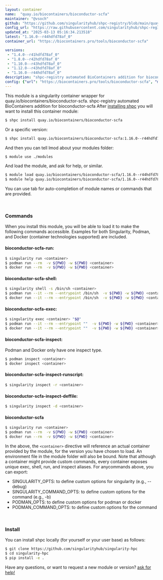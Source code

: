 ```yaml
---
layout: container
name:  "quay.io/biocontainers/bioconductor-scfa"
maintainer: "@vsoch"
github: "https://github.com/singularityhub/shpc-registry/blob/main/quay.io/biocontainers/bioconductor-scfa/container.yaml"
config_url: "https://raw.githubusercontent.com/singularityhub/shpc-registry/main/quay.io/biocontainers/bioconductor-scfa/container.yaml"
updated_at: "2025-03-13 05:16:34.213518"
latest: "1.16.0--r44hdfd78af_0"
container_url: "https://biocontainers.pro/tools/bioconductor-scfa"

versions:
 - "1.4.0--r41hdfd78af_0"
 - "1.8.0--r42hdfd78af_0"
 - "1.10.0--r43hdfd78af_0"
 - "1.12.0--r43hdfd78af_0"
 - "1.16.0--r44hdfd78af_0"
description: "shpc-registry automated BioContainers addition for bioconductor-scfa"
config: {"url": "https://biocontainers.pro/tools/bioconductor-scfa", "maintainer": "@vsoch", "description": "shpc-registry automated BioContainers addition for bioconductor-scfa", "latest": {"1.16.0--r44hdfd78af_0": "sha256:c2bd01e733ca609834db5842c7056235294a5369f96aaae14ec02650e187112a"}, "tags": {"1.4.0--r41hdfd78af_0": "sha256:f7f6016aedea93366b69b7c1e7a04bb8cddb145bf17e0d7f7847860e98e85c93", "1.8.0--r42hdfd78af_0": "sha256:9a51a8a26c62c5ac029c118b5b8ced150dcd236f64c0d47393ad4a8b39b85b7c", "1.10.0--r43hdfd78af_0": "sha256:ac089a768541d1503a8c6897be39315124ca6c76e615cb2c3714fa59eaa9eb2d", "1.12.0--r43hdfd78af_0": "sha256:c365a2939cdbc8b5d365b75fdc4ec4678f1ba465a5871883ee437a13ae5846cd", "1.16.0--r44hdfd78af_0": "sha256:c2bd01e733ca609834db5842c7056235294a5369f96aaae14ec02650e187112a"}, "docker": "quay.io/biocontainers/bioconductor-scfa"}
---
```


This module is a singularity container wrapper for quay.io/biocontainers/bioconductor-scfa.
shpc-registry automated BioContainers addition for bioconductor-scfa
After [installing shpc](#install) you will want to install this container module:


```bash
$ shpc install quay.io/biocontainers/bioconductor-scfa
```

Or a specific version:

```bash
$ shpc install quay.io/biocontainers/bioconductor-scfa:1.16.0--r44hdfd78af_0
```

And then you can tell lmod about your modules folder:

```bash
$ module use ./modules
```

And load the module, and ask for help, or similar.

```bash
$ module load quay.io/biocontainers/bioconductor-scfa/1.16.0--r44hdfd78af_0
$ module help quay.io/biocontainers/bioconductor-scfa/1.16.0--r44hdfd78af_0
```

You can use tab for auto-completion of module names or commands that are provided.

<br>

### Commands

When you install this module, you will be able to load it to make the following commands accessible.
Examples for both Singularity, Podman, and Docker (container technologies supported) are included.

#### bioconductor-scfa-run:

```bash
$ singularity run <container>
$ podman run --rm  -v ${PWD} -w ${PWD} <container>
$ docker run --rm  -v ${PWD} -w ${PWD} <container>
```

#### bioconductor-scfa-shell:

```bash
$ singularity shell -s /bin/sh <container>
$ podman run --it --rm --entrypoint /bin/sh  -v ${PWD} -w ${PWD} <container>
$ docker run --it --rm --entrypoint /bin/sh  -v ${PWD} -w ${PWD} <container>
```

#### bioconductor-scfa-exec:

```bash
$ singularity exec <container> "$@"
$ podman run --it --rm --entrypoint ""  -v ${PWD} -w ${PWD} <container> "$@"
$ docker run --it --rm --entrypoint ""  -v ${PWD} -w ${PWD} <container> "$@"
```

#### bioconductor-scfa-inspect:

Podman and Docker only have one inspect type.

```bash
$ podman inspect <container>
$ docker inspect <container>
```

#### bioconductor-scfa-inspect-runscript:

```bash
$ singularity inspect -r <container>
```

#### bioconductor-scfa-inspect-deffile:

```bash
$ singularity inspect -d <container>
```



#### bioconductor-scfa

```bash
$ singularity run <container>
$ podman run --rm  -v ${PWD} -w ${PWD} <container>
$ docker run --rm  -v ${PWD} -w ${PWD} <container>
```


In the above, the `<container>` directive will reference an actual container provided
by the module, for the version you have chosen to load. An environment file in the
module folder will also be bound. Note that although a container
might provide custom commands, every container exposes unique exec, shell, run, and
inspect aliases. For anycommands above, you can export:

 - SINGULARITY_OPTS: to define custom options for singularity (e.g., --debug)
 - SINGULARITY_COMMAND_OPTS: to define custom options for the command (e.g., -b)
 - PODMAN_OPTS: to define custom options for podman or docker
 - PODMAN_COMMAND_OPTS: to define custom options for the command

<br>

### Install

You can install shpc locally (for yourself or your user base) as follows:

```bash
$ git clone https://github.com/singularityhub/singularity-hpc
$ cd singularity-hpc
$ pip install -e .
```

Have any questions, or want to request a new module or version? [ask for help!](https://github.com/singularityhub/singularity-hpc/issues)
